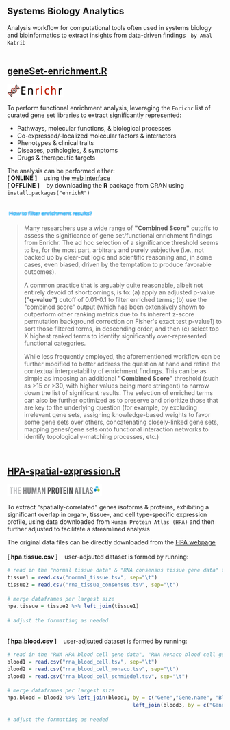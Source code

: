 ## Systems Biology Analytics
Analysis workflow for computational tools often used in systems biology and bioinformatics to extract insights from data-driven findings  &nbsp; `by Amal Katrib`
<br>
&nbsp;
## [geneSet-enrichment.R](geneSet-enrichment.R)
<p align="left">
  <img src="img/enrich.logo.png" width = "26%" height = "5%"/>
</p>

To perform functional enrichment analysis, leveraging the `Enrichr` list of curated gene set libraries to extract significantly represented:
* Pathways, molecular functions, & biological processes
* Co-expressed/-localized molecular factors & interactors
* Phenotypes & clinical traits
* Diseases, pathologies, & symptoms
* Drugs & therapeutic targets

The analysis can be performed either:<br>
__[ ONLINE ]__ &nbsp;&nbsp; using the [web interface](http://amp.pharm.mssm.edu/Enrichr)<br>
__[ OFFLINE ]__ &nbsp;&nbsp; by downloading the __R__ package from CRAN  using `install.packages("enrichR")` <br>
&nbsp;

<p align="left">
  <img src="img/enrich1.png" width = "40%"/>
</p>

> Many researchers use a wide range of __"Combined Score"__ cutoffs to assess the significance of gene set/functional enrichment findings from Enrichr. The ad hoc selection of a significance threshold seems to be, for the most part, arbitrary and purely subjective (i.e., not backed up by clear-cut logic and scientific reasoning and, in some cases, even biased, driven by the temptation to produce favorable outcomes).
>
> A common practice that is arguably quite reasonable, albeit not entirely devoid of shortcomings, is to: (a) apply an adjusted p-value __("q-value")__ cutoff of 0.01-0.1 to filter enriched terms; (b) use the "combined score" output (which has been extensively shown to outperform other ranking metrics due to its inherent z-score permutation background correction on Fisher's exact test p-value1) to sort those filtered terms, in descending order, and then (c) select top X highest ranked terms to identify significantly over-represented functional categories.
>
> While less frequently employed, the aforementioned workflow can be further modified to better address the question at hand and refine the contextual interpretability of enrichment findings. This can be as simple as imposing an additional __"Combined Score"__ threshold (such as >15 or >30, with higher values being more stringent) to narrow down the list of significant results. The selection of enriched terms can also be further optimized as to preserve and prioritize those that are key to the underlying question (for example, by excluding irrelevant gene sets, assigning knowledge-based weights to favor some gene sets over others, concatenating closely-linked gene sets, mapping genes/gene sets onto functional interaction networks to identify topologically-matching processes, etc.)


<br>



## [HPA-spatial-expression.R](HPA-spatial-expression.R)
<p align="left">
  <img src="img/hpa.logo.png" width = "44%"/>
</p>

To extract "spatially-correlated" genes isoforms & proteins, exhibiting a significant overlap in organ-, tissue-, and cell type-specific expression profile, using data downloaded from `Human Protein Atlas (HPA)` and then further adjusted to facilitate a streamlined analysis


The original data files can be directly downloaded from the [HPA webpage](https://www.proteinatlas.org/about/download)<br>
&nbsp;
<br>
 __[ hpa.tissue.csv ]__ &nbsp;&nbsp; user-adjsuted dataset is formed by running:
```r
# read in the "normal tissue data" & "RNA consensus tissue gene data" files from HPA
tissue1 = read.csv("normal_tissue.tsv", sep="\t")
tissue2 = read.csv("rna_tissue_consensus.tsv", sep="\t")

# merge dataframes per largest size
hpa.tissue = tissue2 %>% left_join(tissue1)

# adjust the formatting as needed

```

&nbsp;
<br>
 __[ hpa.blood.csv ]__ &nbsp;&nbsp; user-adjsuted dataset is formed by running:
```r
# read in the "RNA HPA blood cell gene data", "RNA Monaco blood cell gene data", & "RNA Schmiedel blood cell gene data" files from HPA
blood1 = read.csv("rna_blood_cell.tsv", sep="\t")
blood2 = read.csv("rna_blood_cell_monaco.tsv", sep="\t")
blood3 = read.csv("rna_blood_cell_schmiedel.tsv", sep="\t")

# merge dataframes per largest size
hpa.blood = blood2 %>% left_join(blood1, by = c("Gene","Gene.name", "Blood.cell")) %>%
                                         left_join(blood3, by = c("Gene","Gene.name", "Blood.cell"))

# adjust the formatting as needed

```
